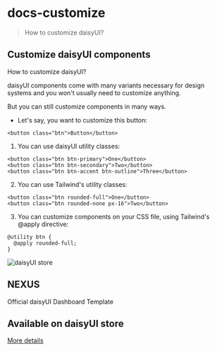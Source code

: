 # docs-customize

> How to customize daisyUI?



## Customize daisyUI components

How to customize daisyUI?

daisyUI components come with many variants necessary for design systems and you won't usually need to customize anything.

But you can still customize components in many ways.

*   Let's say, you want to customize this button:

```
<button class="btn">Button</button>
```

1.  You can use daisyUI utility classes:

```
<button class="btn btn-primary">One</button>
<button class="btn btn-secondary">Two</button>
<button class="btn btn-accent btn-outline">Three</button>
```

2.  You can use Tailwind's utility classes:

```
<button class="btn rounded-full">One</button>
<button class="btn rounded-none px-16">Two</button>
```

3.  You can customize components on your CSS file, using Tailwind's @apply directive:

```
@utility btn {
  @apply rounded-full;
}
```

![daisyUI store](https://img.daisyui.com/images/store/nexus.webp)

## NEXUS  
Official daisyUI Dashboard Template

## Available on daisyUI store

[More details](/store)
